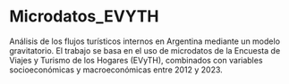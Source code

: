 # Microdatos_EVYTH
Análisis de los flujos turísticos internos en Argentina mediante un modelo gravitatorio. El trabajo se basa en el uso de microdatos de la Encuesta de Viajes y Turismo de los Hogares (EVyTH), combinados con variables socioeconómicas y macroeconómicas entre 2012 y 2023.
